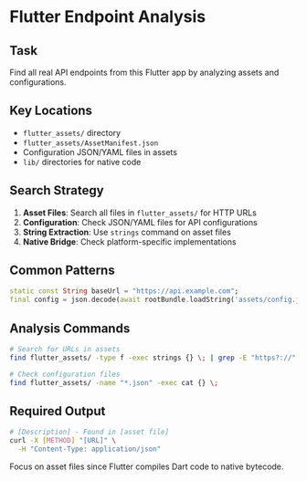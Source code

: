 # Flutter Endpoint Analysis

## Task

Find all real API endpoints from this Flutter app by analyzing assets and
configurations.

## Key Locations

- `flutter_assets/` directory
- `flutter_assets/AssetManifest.json`
- Configuration JSON/YAML files in assets
- `lib/` directories for native code

## Search Strategy

1. **Asset Files**: Search all files in `flutter_assets/` for HTTP URLs
2. **Configuration**: Check JSON/YAML files for API configurations
3. **String Extraction**: Use `strings` command on asset files
4. **Native Bridge**: Check platform-specific implementations

## Common Patterns

```dart
static const String baseUrl = "https://api.example.com";
final config = json.decode(await rootBundle.loadString('assets/config.json'));
```

## Analysis Commands

```bash
# Search for URLs in assets
find flutter_assets/ -type f -exec strings {} \; | grep -E "https?://"

# Check configuration files
find flutter_assets/ -name "*.json" -exec cat {} \;
```

## Required Output

```bash
# [Description] - Found in [asset file]
curl -X [METHOD] "[URL]" \
  -H "Content-Type: application/json"
```

Focus on asset files since Flutter compiles Dart code to native bytecode.
